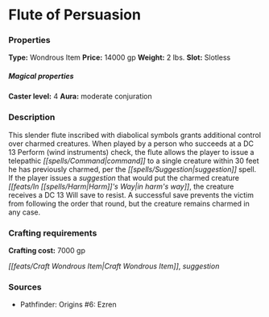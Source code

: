 ﻿---
Title: "Flute of Persuasion"
Type: "Wondrous Item"
Price: "14000 gp"
Weight: "2 lbs."
Slot: "Slotless"
Caster level: "4"
Aura: "moderate conjuration"
Description: |
  "This slender flute inscribed with diabolical symbols grants additional control over charmed creatures. When played by a person who succeeds at a DC 13 Perform (wind instruments) check, the flute allows the player to issue a telepathic command to a single creature within 30 feet he has previously charmed, per the _suggestion_ spell. If the player issues a suggestion that would put the charmed creature in harm's way, the creature receives a DC 13 Will save to resist. A successful save prevents the victim from following the order that round, but the creature remains charmed in any case."
Crafting cost: "7000 gp"
Sources: "['Pathfinder: Origins #6: Ezren']"
---

# Flute of Persuasion

### Properties

**Type:** Wondrous Item **Price:** 14000 gp **Weight:** 2 lbs. **Slot:** Slotless

##### Magical properties

**Caster level:** 4 **Aura:** moderate conjuration

### Description

This slender flute inscribed with diabolical symbols grants additional control over charmed creatures. When played by a person who succeeds at a DC 13 Perform (wind instruments) check, the flute allows the player to issue a telepathic _[[spells/Command|command]]_ to a single creature within 30 feet he has previously charmed, per the _[[spells/Suggestion|suggestion]]_ spell. If the player issues a _suggestion_ that would put the charmed creature _[[feats/In _[[spells/Harm|Harm]]_'s Way|in _harm_'s way]]_, the creature receives a DC 13 Will save to resist. A successful save prevents the victim from following the order that round, but the creature remains charmed in any case.

### Crafting requirements

**Crafting cost:** 7000 gp

_[[feats/Craft Wondrous Item|Craft Wondrous Item]]_, _suggestion_

### Sources

* Pathfinder: Origins #6: Ezren